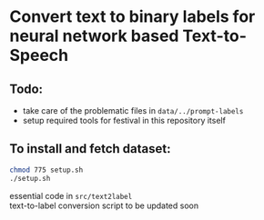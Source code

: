 # Convert text to binary labels for neural network based Text-to-Speech

## Todo:
* take care of the problematic files in ``data/../prompt-labels``
* setup required tools for festival in this repository itself 

## To install and fetch dataset:

```bash
chmod 775 setup.sh
./setup.sh
```

essential code in ``src/text2label``<br>
text-to-label conversion script to be updated soon
